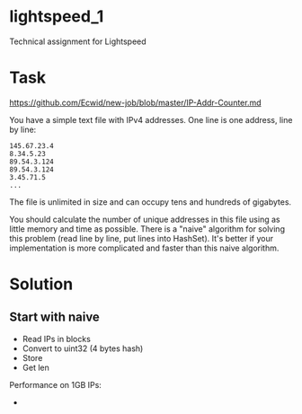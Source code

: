 # lightspeed_1

Technical assignment for Lightspeed

# Task

<https://github.com/Ecwid/new-job/blob/master/IP-Addr-Counter.md>

You have a simple text file with IPv4 addresses. One line is one address, line by line:

```
145.67.23.4
8.34.5.23
89.54.3.124
89.54.3.124
3.45.71.5
...
```

The file is unlimited in size and can occupy tens and hundreds of gigabytes.

You should calculate the number of unique addresses in this file using as little memory and time as possible. There is a "naive" algorithm for solving this problem (read line by line, put lines into HashSet). It's better if your implementation is more complicated and faster than this naive algorithm.

# Solution

## Start with naive

- Read IPs in blocks
- Convert to uint32 (4 bytes hash)
- Store
- Get len

Performance on 1GB IPs:

-
